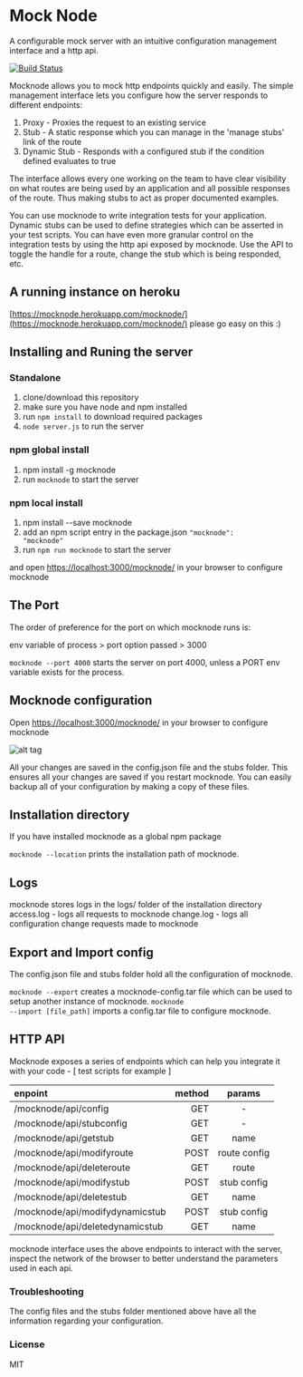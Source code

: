 # Mock Node
A configurable mock server with an intuitive configuration management interface and a http api.

[![Build Status](https://travis-ci.org/ianunay/mock-node.svg?branch=master)](https://travis-ci.org/ianunay/mock-node)

Mocknode allows you to mock http endpoints quickly and easily. The simple management interface lets you configure how the server responds to different endpoints:

 1. Proxy         -   Proxies the request to an existing service
 2. Stub          -   A static response which you can manage in the 'manage stubs' link of the route
 3. Dynamic Stub  -   Responds with a configured stub if the condition defined evaluates to true

The interface allows every one working on the team to have clear visibility on what routes are being used by an application and all possible responses of the route. Thus making stubs to act as proper documented examples.

You can use mocknode to write integration tests for your application. Dynamic stubs can be used to define strategies which can be asserted in your test scripts. You can have even more granular control on the integration tests by using the http api exposed by mocknode. Use the API to toggle the handle for a route, change the stub which is being responded, etc.

## A running instance on heroku

[https://mocknode.herokuapp.com/mocknode/](https://mocknode.herokuapp.com/mocknode/)
please go easy on this :)

## Installing and Runing the server

### Standalone

  1. clone/download this repository
  2. make sure you have node and npm installed
  3. run <code>npm install</code> to download required packages
  4. <code>node server.js</code> to run the server

### npm global install

  1. npm install -g mocknode
  2. run <code>mocknode</code> to start the server

### npm local install

  1. npm install --save mocknode
  2. add an npm script entry in the package.json <code>"mocknode": "mocknode"</code>
  3. run <code>npm run mocknode</code> to start the server

and open [https://localhost:3000/mocknode/](https://localhost:3000/mocknode/) in your browser to configure mocknode


## The Port

The order of preference for the port on which mocknode runs is:

env variable of process > port option passed > 3000

<code>mocknode --port 4000</code> starts the server on port 4000, unless a PORT env variable exists for the process.


## Mocknode configuration

Open [https://localhost:3000/mocknode/](https://localhost:3000/mocknode/) in your browser to configure mocknode

![alt tag](https://cloud.githubusercontent.com/assets/1129363/14989097/237e4478-114e-11e6-8083-b56cfa95dc4f.png)

All your changes are saved in the config.json file and the stubs folder. This ensures all your changes are saved if you restart mocknode. You can easily backup all of your configuration by making a copy of these files.

## Installation directory

If you have installed mocknode as a global npm package

<code>mocknode --location</code> prints the installation path of mocknode.

## Logs

mocknode stores logs in the logs/ folder of the installation directory
access.log - logs all requests to mocknode
change.log - logs all configuration change requests made to mocknode

## Export and Import config

The config.json file and stubs folder hold all the configuration of mocknode.

<code>mocknode --export</code> creates a mocknode-config.tar file which can be used to setup another instance of mocknode.
<code>mocknode --import [file_path]</code> imports a config.tar file to configure mocknode.

## HTTP API

Mocknode exposes a series of endpoints which can help you integrate it with your code - [ test scripts for example ]


| enpoint                         |  method  |     params      |
| :------------------------------ | --------:| :------------:  |
| /mocknode/api/config            |    GET   |        -        |
| /mocknode/api/stubconfig        |    GET   |        -        |
| /mocknode/api/getstub           |    GET   |      name       |
| /mocknode/api/modifyroute       |   POST   |   route config  |
| /mocknode/api/deleteroute       |    GET   |      route      |
| /mocknode/api/modifystub        |   POST   |    stub config  |
| /mocknode/api/deletestub        |    GET   |      name       |
| /mocknode/api/modifydynamicstub |   POST   |    stub config  |
| /mocknode/api/deletedynamicstub |    GET   |      name       |


mocknode interface uses the above endpoints to interact with the server, inspect the network of the browser to better understand the parameters used in each api.

### Troubleshooting

The config files and the stubs folder mentioned above have all the information regarding your configuration.

### License

MIT
